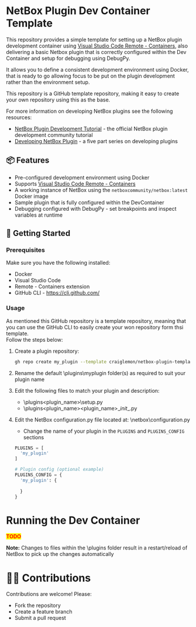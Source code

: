 # NetBox Plugin Dev Container Template

This repository provides a simple template for setting up a NetBox plugin development container using [Visual Studio Code Remote - Containers](https://code.visualstudio.com/docs/devcontainers/containers), also delivering a basic Netbox plugin that is correctly configured within the Dev Container and setup for debugging using DebugPy.

It allows you to define a consistent development environment using Docker, that is ready to go allowing focus to be put on the plugin development rather than the environment setup.

This repository is a GitHub template repository, making it easy to create your own repository using this as the base.

For more information on developing NetBox plugins see the following resources:
  - [NetBox Plugin Development Tutorial](https://github.com/netbox-community/netbox-plugin-tutorial) - the official NetBox plugin development community tutorial
  - [Developing NetBox Plugin](https://ttl255.com/developing-netbox-plugin-part-1-setup-and-initial-build/) - a five part series on developing plugins

## 📦 Features

- Pre-configured development environment using Docker
- Supports [Visual Studio Code Remote - Containers](https://code.visualstudio.com/docs/devcontainers/containers)
- A working instance of NetBox using the `netboxcommunity/netbox:latest` Docker image
- Sample plugin that is fully configured within the DevContainer
- Debugging configured with DebugPy - set breakpoints and inspect variables at runtime

## 🚀 Getting Started

### Prerequisites

Make sure you have the following installed:

- Docker
- Visual Studio Code
- Remote - Containers extension
- GitHub CLI - https://cli.github.com/

### Usage

As mentioned this GitHub repository is a template repository, meaning that you can use the GitHub CLI to easily create your won repository form thsi template.  
Follow the steps below:

1. Create a plugin repository:

   ```bash
   gh repo create my_plugin --template craiglemon/netbox-plugin-template --private
   ```
2. Rename the default \plugins\myplugin folder(s) as required to suit your plugin name

3. Edit the following files to match your plugin and description:
    - \plugins\<plugin_name>\setup.py
    - \plugins\<plugin_name>\<plugin_name>\__init__.py

4. Edit the NetBox configuration.py file located at: \netbox\configuration.py
    - Change the name of your plugin in the `PLUGINS` and `PLUGINS_CONFIG` sections

    ```python
    PLUGINS = [
      'my_plugin'
   ]

   # Plugin config (optional example)
   PLUGINS_CONFIG = {
      'my_plugin': {
      
      }
   }
    ```

# Running the Dev Container

<span style='color:red;font-weight:bold;background-color:yellow;'>TODO</span>

**Note:** Changes to files within the \plugins folder result in a restart/reload of NetBox to pick up the changes automatically

# 🧑‍💻 Contributions
Contributions are welcome! Please:
  - Fork the repository
  - Create a feature branch
  - Submit a pull request  